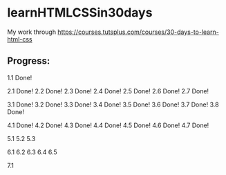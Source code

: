 learnHTMLCSSin30days
====================

My work through https://courses.tutsplus.com/courses/30-days-to-learn-html-css


Progress:
---------
1.1         Done!

2.1         Done!
2.2         Done!
2.3         Done!
2.4         Done!
2.5         Done!
2.6         Done!
2.7         Done!

3.1         Done!
3.2         Done!
3.3         Done!
3.4         Done!
3.5         Done!
3.6         Done!
3.7         Done!
3.8         Done!

4.1         Done!
4.2         Done!
4.3         Done!
4.4         Done!
4.5         Done!
4.6         Done!
4.7         Done!

5.1
5.2
5.3

6.1
6.2
6.3
6.4
6.5

7.1